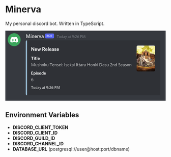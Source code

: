 # Minerva

My personal discord bot. Written in TypeScript.

![Screenshot](./docs/screenshot.png)

## Environment Variables

-   **DISCORD_CLIENT_TOKEN**
-   **DISCORD_CLIENT_ID**
-   **DISCORD_GUILD_ID**
-   **DISCORD_CHANNEL_ID**
-   **DATABASE_URL** (postgresql://user@host:port/dbname)
